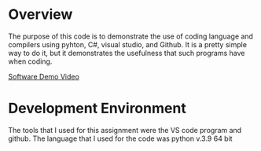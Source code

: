 # Overview

The purpose of this code is to demonstrate the use of coding language and compilers using pyhton, C#, visual studio, and Github.
It is a pretty simple way to do it, but it demonstrates the usefulness that such programs have when coding.

[Software Demo Video](https://youtu.be/8wn9FN2mkE0)

# Development Environment

The tools that I used for this assignment were the VS code program and github. 
The language that I used for the code was python v.3.9 64 bit 



